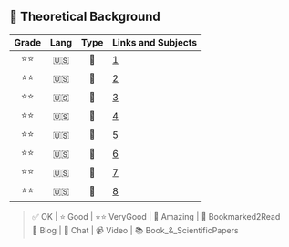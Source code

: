 ## 📖 Theoretical Background
| Grade |Lang | Type| Links and Subjects |
|:---------:|:---:|:---:|--------------------|
|⭐⭐| 🇺🇸 | 📄 |[1](https://medium.com/@meghamohan/all-about-static-libraries-in-c-cea57990c495)|  
|⭐⭐| 🇺🇸 | 📄 |[2](https://www.linkedin.com/pulse/static-libraries-c-ignacio-chitnisky/)|  
|⭐⭐| 🇺🇸 | 📄 |[3](https://dev.to/iamkhalil42/all-you-need-to-know-about-c-static-libraries-1o0b)|  
|⭐⭐| 🇺🇸 | 📄 |[4](https://medium.com/@Miguel_Grillo/what-is-a-static-library-in-c-1a7502ca8f7d)|  
|⭐⭐| 🇺🇸 | 📄 |[5](https://msoe.us/taylor/tutorial/ce2810/library.htm)|  
|⭐⭐| 🇺🇸 | 📄 |[6](https://www.cs.swarthmore.edu/~newhall/unixhelp/howto_C_libraries.html)|  
|⭐⭐| 🇺🇸 | 📄 |[7](https://www.ibm.com/docs/en/zos/2.4.0?topic=descriptions-ar-create-maintain-library-archives)|  
|⭐⭐| 🇺🇸 | 📄 |[8](https://docencia.ac.upc.edu/FIB/USO/Bibliografia/unix-c-libraries.html)|  

> ✅ OK | ⭐ Good | ⭐⭐ VeryGood | 🤩 Amazing | 🔖 Bookmarked2Read  
> 📄 Blog | 💭 Chat | 📹 Video | 📚 Book_&_ScientificPapers
